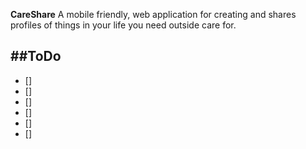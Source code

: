 **CareShare**
A mobile friendly, web application for creating and shares profiles of things in your life you need outside care for.

##ToDo
---
- []
- []
- []
- []
- []
- []
